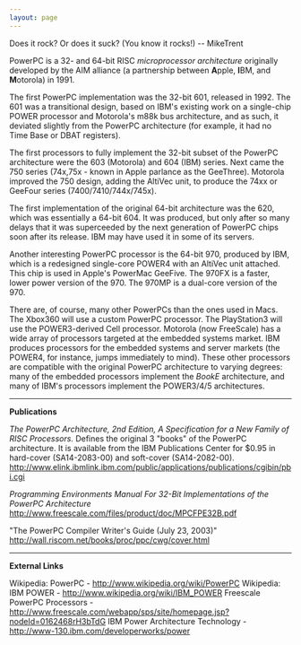 ```yaml
---
layout: page
---
```


Does it rock? Or does it suck? (You know it rocks!)  -- MikeTrent 

PowerPC is a 32- and 64-bit RISC *microprocessor architecture* originally developed by the AIM alliance (a partnership between **A**pple, **I**BM, and **M**otorola) in 1991.

The first PowerPC implementation was the 32-bit 601, released in 1992.  The 601 was a transitional design, based on IBM's existing work on a single-chip POWER processor and Motorola's m88k bus architecture, and as such, it deviated slightly from the PowerPC architecture (for example, it had no Time Base or DBAT registers).

The first processors to fully implement the 32-bit subset of the PowerPC architecture were the 603 (Motorola) and 604 (IBM) series.  Next came the 750 series (74x,75x - known in Apple parlance as the GeeThree).  Motorola improved the 750 design, adding the AltiVec unit, to produce the 74xx or GeeFour series (7400/7410/744x/745x).

The first implementation of the original 64-bit architecture was the 620, which was essentially a 64-bit 604. It was produced, but only after so many delays that it was superceeded by the next generation of PowerPC chips soon after its release.  IBM may have used it in some of its servers.

Another interesting PowerPC processor is the 64-bit 970, produced by IBM, which is a redesigned single-core POWER4 with an AltiVec unit attached.  This chip is used in Apple's PowerMac GeeFive.  The 970FX is a faster, lower power version of the 970.  The 970MP is a dual-core version of the 970.

There are, of course, many other PowerPCs than the ones used in Macs.  The Xbox360 will use a custom PowerPC processor.  The PlayStation3 will use the POWER3-derived Cell processor.  Motorola (now FreeScale) has a wide array of processors targeted at the embedded systems market.  IBM produces processors for the embedded systems and server markets (the POWER4, for instance, jumps immediately to mind).  These other processors are compatible with the original PowerPC architecture to varying degrees:  many of the embedded processors implement the *BookE* architecture, and many of IBM's processors implement the POWER3/4/5 architectures.

----

**Publications**

*The PowerPC Architecture, 2nd Edition, A Specification for a New Family of RISC Processors.*
Defines the original 3 "books" of the PowerPC architecture.  It is available from the IBM Publications Center for $0.95 in hard-cover (SA14-2083-00) and soft-cover (SA14-2082-00).
    http://www.elink.ibmlink.ibm.com/public/applications/publications/cgibin/pbi.cgi

*Programming Environments Manual For 32-Bit Implementations of the PowerPC Architecture*
    http://www.freescale.com/files/product/doc/MPCFPE32B.pdf

"The PowerPC Compiler Writer's Guide  (July 23, 2003)"
    http://wall.riscom.net/books/proc/ppc/cwg/cover.html

----

**External Links**

Wikipedia: PowerPC - http://www.wikipedia.org/wiki/PowerPC
Wikipedia: IBM POWER - http://www.wikipedia.org/wiki/IBM_POWER
Freescale PowerPC Processors - http://www.freescale.com/webapp/sps/site/homepage.jsp?nodeId=0162468rH3bTdG
IBM Power Architecture Technology - http://www-130.ibm.com/developerworks/power
